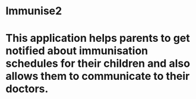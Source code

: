 # Immunise2
# This application helps parents to get notified about immunisation schedules for their children and also allows them to communicate to their doctors.
